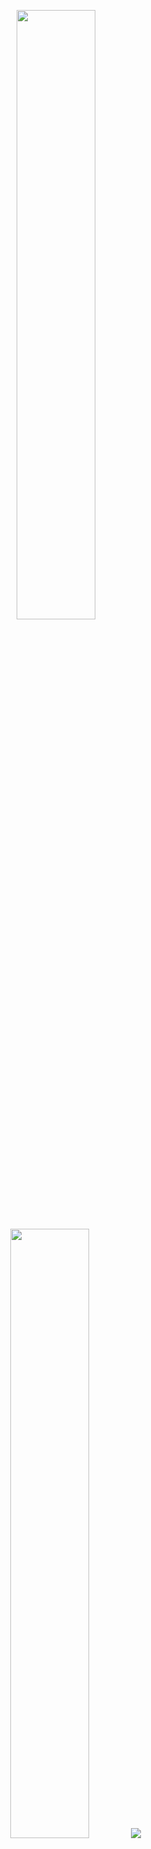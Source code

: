 <p align="center">
  <img height="50%" width="auto" src ="https://github-readme-stats.vercel.app/api?username=gopuman&show_icons=true&count_private=true&theme=vue-dark&hide_border=true&hide=issues,contribs&bg_color=00000000">
  <img height="50%" width="auto" src ="https://github-readme-stats.vercel.app/api/top-langs/?username=gopuman&layout=compact&hide_border=true&theme=vue-dark&bg_color=00000000&langs_count=6&hide=jupyter%20notebook,tex,css,php&">
  <img src ="https://github-readme-streak-stats.herokuapp.com?user=gopuman&theme=vue-dark&hide_border=true&background=FFFFFF00">
  <br>
  <br>
</p>

